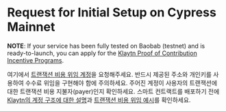 # Request for Initial Setup on Cypress Mainnet

**NOTE**: If your service has been fully tested on Baobab \(testnet\) and is ready-to-launch, you can apply for the [Klaytn Proof of Contribution Incentive Programs](https://docs.klaytn.com/klaytn/design/token-economy#incentive-programs).

여기에서 [트랜잭션 비용 위임 계정](https://klaytn.typeform.com/to/op3xWQ)을 요청해주세요. 반드시 제공된 주소와 개인키를 사용하여 수수료 위임을 구현해야 함에 주의하세요. 주어진 계정이 사용자의 트랜잭션에 대한 트랜잭션 비용 지불자(payer)인지 확인하세요. 스마트 컨트랙트를 배포하기 전에 [Klaytn의 계정 구조에 대한 설명](https://docs.klaytn.com/klaytn/design/accounts)과 [트랜잭션 비용 위임 예시](https://docs.klaytn.com/bapp/tutorials/fee-delegation-example)를 확인하세요.



